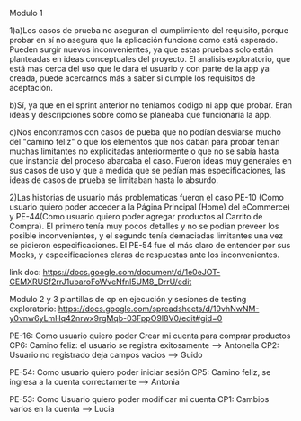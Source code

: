 Modulo 1

1)a)Los casos de prueba no aseguran el cumplimiento del requisito, porque probar en sí no asegura que la aplicación funcione como está esperado. 
Pueden surgir nuevos inconvenientes, ya que estas pruebas solo están planteadas en ideas conceptuales del proyecto. El analisis exploratorio, que está mas cerca del uso
que le dará el usuario y con parte de la app ya creada, puede acercarnos más a saber si cumple los requisitos de aceptación.

b)Sí, ya que en el sprint anterior no teniamos codigo ni app que probar. Eran ideas y descripciones sobre como se planeaba que funcionaría la app.

c)Nos encontramos con casos de pueba que no podían desviarse mucho del "camino feliz" o que los elementos que nos daban para probar tenian muchas limitantes no 
explicitadas anteriormente o que no se sabía hasta que instancia del proceso abarcaba el caso. Fueron ideas muy generales en sus casos de uso y 
que a medida que se pedían más especificaciones, las ideas de casos de prueba se limitaban hasta lo absurdo.

2)Las historias de usuario más problematicas fueron el caso PE-10 (Como usuario quiero poder acceder a la Página Principal (Home) del eCommerce) y 
PE-44(Como usuario quiero poder agregar productos al Carrito de Compra). El primero tenía muy pocos detalles y no se podian preveer los posible inconvenientes, y el
segundo tenía demaciadas limitantes una vez se pidieron especificaciones. El PE-54 fue el más claro de entender por sus Mocks, y especificaciones 
claras de respuestas ante los inconvenientes.

link doc: https://docs.google.com/document/d/1e0eJOT-CEMXRUSf2rrJ1ubaroFoWveNfnl5UM8_DrrU/edit

Modulo 2 y 3
plantillas de cp en ejecución y sesiones de testing exploratorio: https://docs.google.com/spreadsheets/d/19vhNwNM-y0vnw6yLmHq42nrwx9rgMqb-03FppO9I8V0/edit#gid=0 

PE-16: Como usuario quiero poder Crear mi cuenta para comprar productos
CP6: Camino feliz: el usuario se registra exitosamente --> Antonella
CP2: Usuario no registrado deja campos vacios --> Guido

PE-54: Como usuario quiero poder iniciar sesión
CP5: Camino feliz, se ingresa a la cuenta correctamente --> Antonia

PE-53: Como Usuario quiero poder modificar mi cuenta
CP1: Cambios varios en la cuenta --> Lucia
